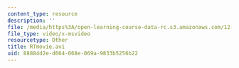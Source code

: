 ```yaml
---
content_type: resource
description: ''
file: /media/https%3A/open-learning-course-data-rc.s3.amazonaws.com/12-520-geodynamics-fall-2006/88884d2ed664068e069a9833b5256b22_RTmovie.avi
file_type: video/x-msvideo
resourcetype: Other
title: RTmovie.avi
uid: 88884d2e-d664-068e-069a-9833b5256b22
---
```

